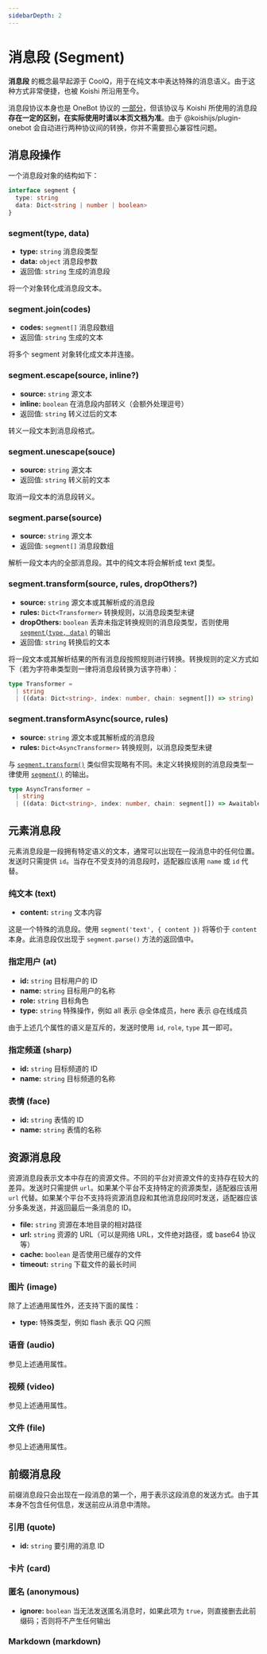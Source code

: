```yaml
---
sidebarDepth: 2
---
```


# 消息段 (Segment)

**消息段** 的概念最早起源于 CoolQ，用于在纯文本中表达特殊的消息语义。由于这种方式非常便捷，也被 Koishi 所沿用至今。

消息段协议本身也是 OneBot 协议的 [一部分](https://github.com/howmanybots/onebot/blob/master/v11/specs/message/segment.md)，但该协议与 Koishi 所使用的消息段**存在一定的区别，在实际使用时请以本页文档为准**。由于 @koishijs/plugin-onebot 会自动进行两种协议间的转换，你并不需要担心兼容性问题。

## 消息段操作

一个消息段对象的结构如下：

```ts
interface segment {
  type: string
  data: Dict<string | number | boolean>
}
```

### segment(type, data)

- **type:** `string` 消息段类型
- **data:** `object` 消息段参数
- 返回值: `string` 生成的消息段

将一个对象转化成消息段文本。

### segment.join(codes)

- **codes:** `segment[]` 消息段数组
- 返回值: `string` 生成的文本

将多个 segment 对象转化成文本并连接。

### segment.escape(source, inline?)

- **source:** `string` 源文本
- **inline:** `boolean` 在消息段内部转义（会额外处理逗号）
- 返回值: `string` 转义过后的文本

转义一段文本到消息段格式。

### segment.unescape(souce)

- **source:** `string` 源文本
- 返回值: `string` 转义前的文本

取消一段文本的消息段转义。

### segment.parse(source)

- **source:** `string` 源文本
- 返回值: `segment[]` 消息段数组

解析一段文本内的全部消息段。其中的纯文本将会解析成 text 类型。


### segment.transform(source, rules, dropOthers?)

- **source:** `string` 源文本或其解析成的消息段
- **rules:** `Dict<Transformer>` 转换规则，以消息段类型未键
- **dropOthers:** `boolean` 丢弃未指定转换规则的消息段类型，否则使用 [`segment(type, data)`](#segment-type-data) 的输出
- 返回值: `string` 转换后的文本

将一段文本或其解析结果的所有消息段按照规则进行转换。转换规则的定义方式如下（若为字符串类型则一律将消息段转换为该字符串）：

```ts
type Transformer =
  | string
  | ((data: Dict<string>, index: number, chain: segment[]) => string)
```

### segment.transformAsync(source, rules)

- **source:** `string` 源文本或其解析成的消息段
- **rules:** `Dict<AsyncTransformer>` 转换规则，以消息段类型未键

与 [`segment.transform()`](#segment-transform-source-rules-dropothers) 类似但实现略有不同。未定义转换规则的消息段类型一律使用 [`segment()`](#segment-type-data) 的输出。

```ts
type AsyncTransformer =
  | string
  | ((data: Dict<string>, index: number, chain: segment[]) => Awaitable<string>)
```

## 元素消息段

元素消息段是一段拥有特定语义的文本，通常可以出现在一段消息中的任何位置。发送时只需提供 `id`。当存在不受支持的消息段时，适配器应该用 `name` 或 `id` 代替。

### 纯文本 (text)

- **content:** `string` 文本内容

这是一个特殊的消息段。使用 `segment('text', { content })` 将等价于 `content` 本身。此消息段仅出现于 `segment.parse()` 方法的返回值中。

### 指定用户 (at)

- **id:** `string` 目标用户的 ID
- **name:** `string` 目标用户的名称
- **role:** `string` 目标角色
- **type:** `string` 特殊操作，例如 all 表示 @全体成员，here 表示 @在线成员

由于上述几个属性的语义是互斥的，发送时使用 `id`, `role`, `type` 其一即可。

### 指定频道 (sharp)

- **id:** `string` 目标频道的 ID
- **name:** `string` 目标频道的名称

### 表情 (face)

- **id:** `string` 表情的 ID
- **name:** `string` 表情的名称

## 资源消息段

资源消息段表示文本中存在的资源文件。不同的平台对资源文件的支持存在较大的差异。发送时只需提供 `url`。如果某个平台不支持特定的资源类型，适配器应该用 `url` 代替。如果某个平台不支持将资源消息段和其他消息段同时发送，适配器应该分多条发送，并返回最后一条消息的 ID。

- **file:** `string` 资源在本地目录的相对路径
- **url:** `string` 资源的 URL（可以是网络 URL，文件绝对路径，或 base64 协议等）
- **cache:** `boolean` 是否使用已缓存的文件
- **timeout:** `string` 下载文件的最长时间

### 图片 (image)

除了上述通用属性外，还支持下面的属性：

- **type:** 特殊类型，例如 flash 表示 QQ 闪照

### 语音 (audio)

参见上述通用属性。

### 视频 (video)

参见上述通用属性。

### 文件 (file)

参见上述通用属性。

## 前缀消息段

前缀消息段只会出现在一段消息的第一个，用于表示这段消息的发送方式。由于其本身不包含任何信息，发送前应从消息中清除。

### 引用 (quote)

- **id:** `string` 要引用的消息 ID

### 卡片 (card)

### 匿名 (anonymous)

- **ignore:** `boolean` 当无法发送匿名消息时，如果此项为 `true`，则直接删去此前缀码；否则将不产生任何输出

### Markdown (markdown)
